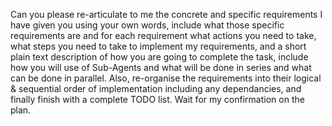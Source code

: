 Can you please re-articulate to me the concrete and specific requirements I have given you using your own words, include what those specific requirements are and for each requirement what actions you need to take, what steps you need to take to implement my requirements, and a short plain text description of how you are going to complete the task, include how you will use of Sub-Agents and what will be done in series and what can be done in parallel. Also, re-organise the requirements into their logical & sequential order of implementation including any dependancies, and finally finish with a complete TODO list. Wait for my confirmation on the plan.
